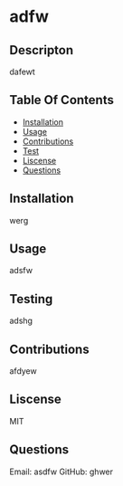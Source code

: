 # adfw 

  ## Descripton

  dafewt

  ## Table Of Contents
   - [Installation](#installation)
   - [Usage](#usage)
   - [Contributions](#contributions)
   - [Test](#test)
   - [Liscense](#liscense)
   - [Questions](#questions)

  ## Installation

  werg

  ## Usage

  adsfw

  ## Testing

  adshg

  ## Contributions

  afdyew

  ## Liscense

  MIT

  ## Questions
  Email: asdfw
  GitHub: ghwer
